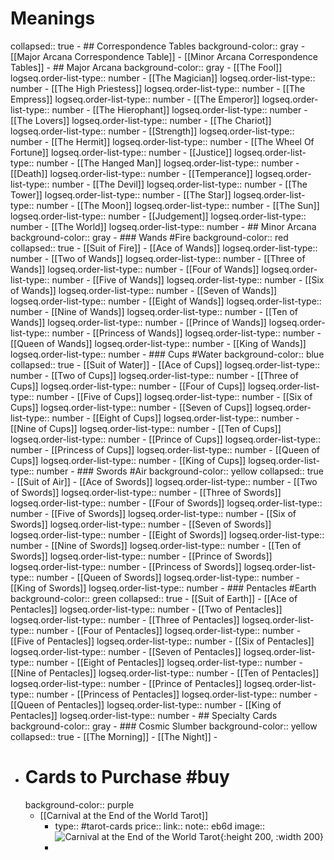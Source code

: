 # Meanings
collapsed:: true
	- ## Correspondence Tables
	  background-color:: gray
		- [[Major Arcana Correspondence Table]]
		- [[Minor Arcana Correspondence Tables]]
	- ## Major Arcana
	  background-color:: gray
		- [[The Fool]]
		  logseq.order-list-type:: number
		- [[The Magician]]
		  logseq.order-list-type:: number
		- [[The High Priestess]]
		  logseq.order-list-type:: number
		- [[The Empress]]
		  logseq.order-list-type:: number
		- [[The Emperor]]
		  logseq.order-list-type:: number
		- [[The Hierophant]]
		  logseq.order-list-type:: number
		- [[The Lovers]]
		  logseq.order-list-type:: number
		- [[The Chariot]]
		  logseq.order-list-type:: number
		- [[Strength]]
		  logseq.order-list-type:: number
		- [[The Hermit]]
		  logseq.order-list-type:: number
		- [[The Wheel Of Fortune]]
		  logseq.order-list-type:: number
		- [[Justice]]
		  logseq.order-list-type:: number
		- [[The Hanged Man]]
		  logseq.order-list-type:: number
		- [[Death]]
		  logseq.order-list-type:: number
		- [[Temperance]]
		  logseq.order-list-type:: number
		- [[The Devil]]
		  logseq.order-list-type:: number
		- [[The Tower]]
		  logseq.order-list-type:: number
		- [[The Star]]
		  logseq.order-list-type:: number
		- [[The Moon]]
		  logseq.order-list-type:: number
		- [[The Sun]]
		  logseq.order-list-type:: number
		- [[Judgement]]
		  logseq.order-list-type:: number
		- [[The World]]
		  logseq.order-list-type:: number
	- ## Minor Arcana
	  background-color:: gray
		- ### Wands #Fire
		  background-color:: red
		  collapsed:: true
			- [[Suit of Fire]]
				- [[Ace of Wands]]
				  logseq.order-list-type:: number
				- [[Two of Wands]]
				  logseq.order-list-type:: number
				- [[Three of Wands]]
				  logseq.order-list-type:: number
				- [[Four of Wands]]
				  logseq.order-list-type:: number
				- [[Five of Wands]]
				  logseq.order-list-type:: number
				- [[Six of Wands]]
				  logseq.order-list-type:: number
				- [[Seven of Wands]]
				  logseq.order-list-type:: number
				- [[Eight of Wands]]
				  logseq.order-list-type:: number
				- [[Nine of Wands]]
				  logseq.order-list-type:: number
				- [[Ten of Wands]]
				  logseq.order-list-type:: number
				- [[Prince of Wands]]
				  logseq.order-list-type:: number
				- [[Princess of Wands]]
				  logseq.order-list-type:: number
				- [[Queen of Wands]]
				  logseq.order-list-type:: number
				- [[King of Wands]]
				  logseq.order-list-type:: number
		- ### Cups #Water
		  background-color:: blue
		  collapsed:: true
			- [[Suit of Water]]
				- [[Ace of Cups]]
				  logseq.order-list-type:: number
				- [[Two of Cups]]
				  logseq.order-list-type:: number
				- [[Three of Cups]]
				  logseq.order-list-type:: number
				- [[Four of Cups]]
				  logseq.order-list-type:: number
				- [[Five of Cups]]
				  logseq.order-list-type:: number
				- [[Six of Cups]]
				  logseq.order-list-type:: number
				- [[Seven of Cups]]
				  logseq.order-list-type:: number
				- [[Eight of Cups]]
				  logseq.order-list-type:: number
				- [[Nine of Cups]]
				  logseq.order-list-type:: number
				- [[Ten of Cups]]
				  logseq.order-list-type:: number
				- [[Prince of Cups]]
				  logseq.order-list-type:: number
				- [[Princess of Cups]]
				  logseq.order-list-type:: number
				- [[Queen of Cups]]
				  logseq.order-list-type:: number
				- [[King of Cups]]
				  logseq.order-list-type:: number
		- ### Swords #Air
		  background-color:: yellow
		  collapsed:: true
			- [[Suit of Air]]
				- [[Ace of Swords]]
				  logseq.order-list-type:: number
				- [[Two of Swords]]
				  logseq.order-list-type:: number
				- [[Three of Swords]]
				  logseq.order-list-type:: number
				- [[Four of Swords]]
				  logseq.order-list-type:: number
				- [[Five of Swords]]
				  logseq.order-list-type:: number
				- [[Six of Swords]]
				  logseq.order-list-type:: number
				- [[Seven of Swords]]
				  logseq.order-list-type:: number
				- [[Eight of Swords]]
				  logseq.order-list-type:: number
				- [[Nine of Swords]]
				  logseq.order-list-type:: number
				- [[Ten of Swords]]
				  logseq.order-list-type:: number
				- [[Prince of Swords]]
				  logseq.order-list-type:: number
				- [[Princess of Swords]]
				  logseq.order-list-type:: number
				- [[Queen of Swords]]
				  logseq.order-list-type:: number
				- [[King of Swords]]
				  logseq.order-list-type:: number
		- ### Pentacles #Earth
		  background-color:: green
		  collapsed:: true
			- [[Suit of Earth]]
				- [[Ace of Pentacles]]
				  logseq.order-list-type:: number
				- [[Two of Pentacles]]
				  logseq.order-list-type:: number
				- [[Three of Pentacles]]
				  logseq.order-list-type:: number
				- [[Four of Pentacles]]
				  logseq.order-list-type:: number
				- [[Five of Pentacles]]
				  logseq.order-list-type:: number
				- [[Six of Pentacles]]
				  logseq.order-list-type:: number
				- [[Seven of Pentacles]]
				  logseq.order-list-type:: number
				- [[Eight of Pentacles]]
				  logseq.order-list-type:: number
				- [[Nine of Pentacles]]
				  logseq.order-list-type:: number
				- [[Ten of Pentacles]]
				  logseq.order-list-type:: number
				- [[Prince of Pentacles]]
				  logseq.order-list-type:: number
				- [[Princess of Pentacles]]
				  logseq.order-list-type:: number
				- [[Queen of Pentacles]]
				  logseq.order-list-type:: number
				- [[King of Pentacles]]
				  logseq.order-list-type:: number
	- ## Specialty Cards
	  background-color:: gray
		- ### Cosmic Slumber
		  background-color:: yellow
		  collapsed:: true
			- [[The Morning]]
			- [[The Night]]
		-
- # Cards to Purchase #buy
  background-color:: purple
	- [[Carnival at the End of the World Tarot]]
		- type:: #tarot-cards 
		  price:: 
		  link:: 
		  note:: eb6d
		  image:: ![Carnival at the End of the World Tarot](https://images.squarespace-cdn.com/content/v1/5027b59384ae2d2eef4536ed/1597436453656-ZZ2BYWJ3YQKCJ1AJP9A5/card_arrangement.jpg?format=750w){:height 200, :width 200}
		-